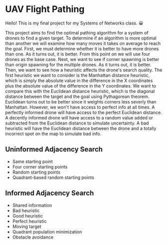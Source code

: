 # UAV Flight Pathing

Hello! This is my final project for my Systems of Networks class. :grinning: 

This project aims to find the optimal pathing algorithm for a system of drones to find a given target. To determine if an algorithm is more optimal than another we will examine how many moves it takes on average to reach the goal. First, we must determine whether it is better to have more drones than one. As it turns out, it is better. From this point on we will use four drones as the base case. Next, we want to see if corner spawning is better than origin spawning for the multiple drones. As it turns out, it is better. Then, we want to see how a heuristic affects the drone's search quality. The first heuristic we want to consider is the Manhattan distance heuristic, which is simply the absolute value in the difference in the X coordinates plus the absolute value of the difference in the Y coordinates. We want to compare this with the Euclidean distance heuristic, which is the diagonal distance between the target and the goal using Pythagorean theorem. Euclidean turns out to be better since it weights corners less severly than Manhattan. However, we won't have access to perfect info at all times. A perfectly informed drone will have access to the perfect Euclidean distance. A decently informed drone will have access to a random value added or subtracted from the Euclidean distance to simulate uncertainty. A bad heuristic will have the Euclidean distance between the drone and a totally incorrect spot on the map to simulate bad info.


## Uninformed Adjacency Search
- Same starting point
- Four corner starting points
- Random starting points
- Quadrant-based random starting points
## Informed Adjacency Search
- Shared information
- Bad heuristic
- Good heuristic
- Perfect heuristic
- Moving target
- Quadrant population minimization
- Obstacle avoidance
